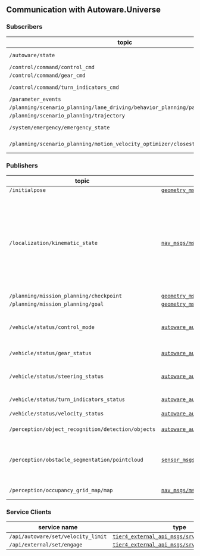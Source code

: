 
## Communication with Autoware.Universe

### Subscribers

| topic                                                                          | type                                                                                                                                                                               | note                                                             |
|--------------------------------------------------------------------------------|------------------------------------------------------------------------------------------------------------------------------------------------------------------------------------|------------------------------------------------------------------|
| `/autoware/state`                                                              | [`autoware_auto_system_msgs/msg/AutowareState`](https://github.com/tier4/autoware_auto_msgs/blob/tier4/main/autoware_auto_system_msgs/msg/AutowareState.idl)                       | used in UserDefinedValueCondition : `currentAutowareState`       |
| `/control/command/control_cmd`                                                 | [`autoware_auto_control_msgs/msg/AckermannControlCommand`](https://github.com/tier4/autoware_auto_msgs/blob/tier4/main/autoware_auto_control_msgs/msg/AckermannControlCommand.idl) |                                                                  |
| `/control/command/gear_cmd`                                                    | [`autoware_auto_vehicle_msgs/msg/GearCommand`](https://github.com/tier4/autoware_auto_msgs/blob/tier4/main/autoware_auto_vehicle_msgs/msg/GearCommand.idl)                         |                                                                  |
| `/control/command/turn_indicators_cmd`                                         | [`autoware_auto_vehicle_msgs/msg/TurnIndicatorsCommand`](https://github.com/tier4/autoware_auto_msgs/blob/tier4/main/autoware_auto_vehicle_msgs/msg/TurnIndicatorsCommand.idl)     | used in UserDefinedValueCondition : `currentTurnIndicatorsState` |                       
| `/parameter_events`                                                            | [`rcl_interfaces/msg/ParameterEvent`](https://github.com/ros2/rcl_interfaces/blob/master/rcl_interfaces/msg/ParameterEvent.msg)                                                    |                                                                  |
| `/planning/scenario_planning/lane_driving/behavior_planning/path_with_lane_id` | [`autoware_auto_planning_msgs/msg/PathWithLaneId`](https://github.com/tier4/autoware_auto_msgs/blob/tier4/main/autoware_auto_planning_msgs/msg/PathWithLaneId.idl)                 |                                                                  |
| `/planning/scenario_planning/trajectory`                                       | [`autoware_auto_planning_msgs/msg/Trajectory`](https://github.com/tier4/autoware_auto_msgs/blob/tier4/main/autoware_auto_planning_msgs/msg/Trajectory.idl)                         |                                                                  |
| `/system/emergency/emergency_state`                                            | [`autoware_auto_system_msgs/msg/EmergencyState`](https://github.com/tier4/autoware_auto_msgs/blob/tier4/main/autoware_auto_system_msgs/msg/EmergencyState.idl)                     | used in UserDefinedValueCondition : `currentEmergencyState`      |
| `/planning/scenario_planning/motion_velocity_optimizer/closest_jerk`           | [`tier4_debug_msgs/msg/Float32Stamped`](https://github.com/tier4/tier4_autoware_msgs/blob/tier4/universe/tier4_debug_msgs/msg/Float32Stamped.msg)                                  | used in /simulation/openscenario_interpreter                     |

### Publishers

| topic                                              | type                                                                                                                                                                         | user nodes                                                                                                                                                                                                                                                                                                                                                                                                                                                                                                                                                                                                                                                                                                                                                                                                                                                                                                                                                                                                           | note                                                                                                                                                                  |
|----------------------------------------------------|------------------------------------------------------------------------------------------------------------------------------------------------------------------------------|----------------------------------------------------------------------------------------------------------------------------------------------------------------------------------------------------------------------------------------------------------------------------------------------------------------------------------------------------------------------------------------------------------------------------------------------------------------------------------------------------------------------------------------------------------------------------------------------------------------------------------------------------------------------------------------------------------------------------------------------------------------------------------------------------------------------------------------------------------------------------------------------------------------------------------------------------------------------------------------------------------------------|-----------------------------------------------------------------------------------------------------------------------------------------------------------------------|
| `/initialpose`                                     | [`geometry_msgs/msg/PoseWithCovarianceStamped`](https://github.com/ros2/common_interfaces/blob/master/geometry_msgs/msg/PoseWithCovarianceStamped.msg)                       | `/autoware_api/internal/initial_pose_2d`                                                                                                                                                                                                                                                                                                                                                                                                                                                                                                                                                                                                                                                                                                                                                                                                                                                                                                                                                                             |                                                                                                                                                                       |
| `/localization/kinematic_state`                    | [`nav_msgs/msg/Odometry`](https://github.com/ros2/common_interfaces/blob/master/nav_msgs/msg/Odometry.msg)                                                                   | `/control/trajectory_follower/longitudinal_controller_node_exe`<br/>`/control/external_cmd_converter`<br/>`/control/trajectory_follower/lateral_controller_node_exe`<br/>`/control/trajectory_follower/lane_departure_checker_node`<br/>`/control/vehicle_cmd_gate`<br/>`/planning/scenario_planning/lane_driving/behavior_planning/behavior_path_planner`<br/>`/planning/scenario_planning/lane_driving/behavior_planning/behavior_velocity_planner`<br/>`/planning/scenario_planning/motion_velocity_smoother`<br/>`/planning/scenario_planning/parking/freespace_planner`<br/>`/awapi/awapi_awiv_adapter_node`<br/>`/system/emergency_handler`<br/>`/system/ad_service_state_monitor`<br/>`/planning/scenario_planning/scenario_selector`<br/>`/planning/scenario_planning/lane_driving/motion_planning/obstacle_avoidance_planner`<br/>`/planning/scenario_planning/lane_driving/motion_planning/surround_obstacle_checker`<br/>`/planning/scenario_planning/lane_driving/motion_planning/obstacle_stop_planner` |                                                                                                                                                                       |
| `/planning/mission_planning/checkpoint`            | [`geometry_msgs/msg/PoseStamped`](https://github.com/ros2/common_interfaces/blob/master/geometry_msgs/msg/PoseStamped.msg)                                                   | `/planning/mission_planning/mission_planner`                                                                                                                                                                                                                                                                                                                                                                                                                                                                                                                                                                                                                                                                                                                                                                                                                                                                                                                                                                         |                                                                                                                                                                       |
| `/planning/mission_planning/goal`                  | [`geometry_msgs/msg/PoseStamped`](https://github.com/ros2/common_interfaces/blob/master/geometry_msgs/msg/PoseStamped.msg)                                                   | `/planning/mission_planning/mission_planner`                                                                                                                                                                                                                                                                                                                                                                                                                                                                                                                                                                                                                                                                                                                                                                                                                                                                                                                                                                         |                                                                                                                                                                       |
| `/vehicle/status/control_mode`                     | [`autoware_auto_vehicle_msgs/msg/ControlModeReport`](https://github.com/tier4/autoware_auto_msgs/blob/tier4/main/autoware_auto_vehicle_msgs/msg/ControlModeReport.idl)       | `/autoware_api/internal/iv_msgs`<br/>`/autoware_api/internal/operator`<br/>`/system/emergency_handler`<br/>`/system/system_error_monitor`<br/>`/system/ad_service_state_monitor`<br/>`/awapi/awapi_awiv_adapter_node`                                                                                                                                                                                                                                                                                                                                                                                                                                                                                                                                                                                                                                                                                                                                                                                                |                                                                                                                                                                       |
| `/vehicle/status/gear_status`                      | [`autoware_auto_vehicle_msgs/msg/GearReport`](https://github.com/tier4/autoware_auto_msgs/blob/tier4/main/autoware_auto_vehicle_msgs/msg/GearReport.idl)                     | `/autoware_api/external/vehicle_status`<br/>`/awapi/awapi_awiv_adapter_node`                                                                                                                                                                                                                                                                                                                                                                                                                                                                                                                                                                                                                                                                                                                                                                                                                                                                                                                                         |                                                                                                                                                                       |
| `/vehicle/status/steering_status`                  | [`autoware_auto_vehicle_msgs/msg/SteeringReport`](https://github.com/tier4/autoware_auto_msgs/blob/tier4/main/autoware_auto_vehicle_msgs/msg/SteeringReport.idl)             | `/system/ad_service_state_monitor`<br/>`/autoware_api/external/vehicle_status`<br/>`/control/trajectory_follower/lateral_controller_node_exe`<br/>`/control/vehicle_cmd_gate`<br/>`/awapi/awapi_awiv_adapter_node`                                                                                                                                                                                                                                                                                                                                                                                                                                                                                                                                                                                                                                                                                                                                                                                                   |                                                                                                                                                                       |
| `/vehicle/status/turn_indicators_status`           | [`autoware_auto_vehicle_msgs/msg/TurnIndicatorsReport`](https://github.com/tier4/autoware_auto_msgs/blob/tier4/main/autoware_auto_vehicle_msgs/msg/TurnIndicatorsReport.idl) | `/awapi/awapi_awiv_adapter_node`<br/> `/autoware_api/external/vehicle_status`                                                                                                                                                                                                                                                                                                                                                                                                                                                                                                                                                                                                                                                                                                                                                                                                                                                                                                                                        |                                                                                                                                                                       |
| `/vehicle/status/velocity_status`                  | [`autoware_auto_vehicle_msgs/msg/VelocityReport`](https://github.com/tier4/autoware_auto_msgs/blob/tier4/main/autoware_auto_vehicle_msgs/msg/VelocityReport.idl)             | `/system/ad_service_state_monitor`<br/>`/autoware_api/external/vehicle_status`                                                                                                                                                                                                                                                                                                                                                                                                                                                                                                                                                                                                                                                                                                                                                                                                                                                                                                                                       |                                                                                                                                                                       |
| `/perception/object_recognition/detection/objects` | [`autoware_auto_perception_msgs/msg/DetectedObjects`](https://github.com/tier4/autoware_auto_msgs/blob/tier4/main/autoware_auto_perception_msgs/msg/DetectedObjects.idl)     | `/perception/object_recognition/tracking/multi_object_tracker`                                                                                                                                                                                                                                                                                                                                                                                                                                                                                                                                                                                                                                                                                                                                                                                                                                                                                                                                                       | [simulated by simple_sensor_simulator](https://tier4.github.io/scenario_simulator_v2-docs/developer_guide/SimpleSensorSimulator/#object-detection-results-simulation) |
| `/perception/obstacle_segmentation/pointcloud`     | [`sensor_msgs/msg/PointCloud2`](https://github.com/ros2/common_interfaces/blob/master/sensor_msgs/msg/PointCloud2.msg)                                                       | `/planning/scenario_planning/parking/costmap_generator`<br/>`/planning/scenario_planning/lane_driving/motion_planning/surround_obstacle_checker`<br/>`/planning/scenario_planning/lane_driving/motion_planning/obstacle_stop_planner`<br/>`/planning/scenario_planning/lane_driving/behavior_planning/behavior_velocity_planner`<br/>`/perception/occupancy_grid_map/pointcloud_to_laserscan_node`<br/>`/perception/occupancy_grid_map/occupancy_grid_map_node`<br/>`/rviz2`                                                                                                                                                                                                                                                                                                                                                                                                                                                                                                                                         | [simulated by simple_sensor_simulator](https://tier4.github.io/scenario_simulator_v2-docs/developer_guide/SimpleSensorSimulator/#lidar-simulation)                    |
| `/perception/occupancy_grid_map/map`               | [`nav_msgs/msg/OccupancyGrid`](https://github.com/ros2/common_interfaces/blob/master/nav_msgs/msg/OccupancyGrid.msg)                                                         | `/planning/scenario_planning/lane_driving/behavior_planning/behavior_velocity_planner`                                                                                                                                                                                                                                                                                                                                                                                                                                                                                                                                                                                                                                                                                                                                                                                                                                                                                                                               | [simulated by simple_sensor_simulator](https://tier4.github.io/scenario_simulator_v2-docs/developer_guide/SimpleSensorSimulator/#occupancy-grid-sensor-simulation)    |

[//]: # (| /rosout                                          | rcl_interfaces/msg/Log                              |                                                  |                                                                                                                                                                                                                                                                                                                                                                                                                                                                                                                                                                                                                                                                                                                                                                                                                                                                                                                                                                                                                      |)
[//]: # (| /tf                                              | tf2_msgs/msg/TFMessage                              |                                                  |                                                                                                                                                                                                                                                                                                                                                                                                                                                                                                                                                                                                                                                                                                                                                                                                                                                                                                                                                                                                                      |)
[//]: # (| /parameter_events                                | rcl_interfaces/msg/ParameterEvent                   |                                                  |                                                                                                                                                                                                                                                                                                                                                                                                                                                                                                                                                                                                                                                                                                                                                                                                                                                                                                                                                                                                                      |)

### Service Clients

| service name                       | type                                                                                                                                                                | note |
|------------------------------------|---------------------------------------------------------------------------------------------------------------------------------------------------------------------|------|
| `/api/autoware/set/velocity_limit` | [`tier4_external_api_msgs/srv/SetVelocityLimit`](https://github.com/tier4/tier4_autoware_msgs/blob/tier4/universe/tier4_external_api_msgs/srv/SetVelocityLimit.srv) |      |
| `/api/external/set/engage`         | [`tier4_external_api_msgs/srv/Engage`](https://github.com/tier4/tier4_autoware_msgs/blob/tier4/universe/tier4_external_api_msgs/srv/Engage.srv)                                                                                                                            |      |



[//]: # (/simulation/openscenario_visualizer)

[//]: # (Subscribers:)

[//]: # (/simulation/entity/status: traffic_simulator_msgs/msg/EntityStatusWithTrajectoryArray)

[//]: # (Publishers:)

[//]: # (/simulation/entity/marker: visualization_msgs/msg/MarkerArray)

[//]: # ()

